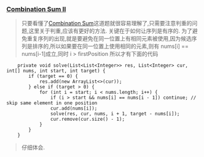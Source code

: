 ### [Combination Sum II](https://leetcode.com/problems/combination-sum-ii/description/)
> 只要看懂了[Combination Sum](https://leetcode.com/problems/combination-sum/description/)这道题就很容易理解了,只需要注意判重的问题,这里关于判重,应该有更好的方法.
> 关键在于如何让序列是有序的.
> 为了避免重复序列的出现,就是要避免在同一位置上有相同元素被使用,因为候选序列是排序的,所以如果要在同一位置上使用相同的元素,则有 nums[i] == nums[i-1]成立,同时 i > firstPosition
> 所以才有下面的代码
```
    private void solve(List<List<Integer>> res, List<Integer> cur, int[] nums, int start, int target) {
        if (target == 0) {
            res.add(new ArrayList<>(cur));
        } else if (target > 0) {
            for (int i = start; i < nums.length; i++) {
                if (i > start && nums[i] == nums[i - 1]) continue; // skip same element in one position
                cur.add(nums[i]);
                solve(res, cur, nums, i + 1, target - nums[i]);
                cur.remove(cur.size() - 1);
            }
        }
    }
```

> 仔细体会.